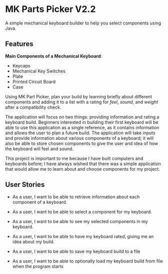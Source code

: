# MK Parts Picker V2.2
A simple mechanical keyboard builder to help you select components using Java.
## Features
**Main Components of a Mechanical Keyboard**:
- Keycaps
- Mechanical Key Switches
- Plate
- Printed Circuit Board
- Case

Using MK Part Picker, plan your build by learning briefly about different components and adding it to a list 
with a rating for *feel*, *sound*, and *weight* after a compatibility check.

The application will focus on two things: providing information and rating a keyboard build. Beginners interested 
in building their first keyboard will be able to use this application as a single reference, as it contains information
and allows the user to plan a future build. The application will take inputs and provide information about various 
components of a keyboard; it will also be able to store chosen components to give the user and idea of how the keyboard
will feel and sound. 

This project is important to me because I have built computers and keyboards before; I have always wished that there 
was a simple application that would allow me to learn about and choose components for my project. 

## User Stories
- As a user, I want to be able to retrieve information about each component of a keyboard.

- As a user, I want to be able to select a component for my keyboard.

- As a user, I want to be able to see my selected components in my keyboard.

- As a user, I want to be able to have my keyboard rated, giving me an idea about my build.

- As a user, I want to be able to save my keyboard build to a file

- As a user, I want to be able to optionally load my keyboard build from file when the program starts